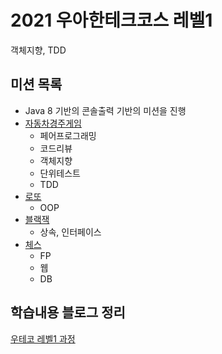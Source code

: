 # 2021 우아한테크코스 레벨1
객체지향, TDD

## 미션 목록
- Java 8 기반의 콘솔출력 기반의 미션을 진행 
- [자동차경주게임](https://github.com/knae11/woowalevel1/tree/racing-car)
    - 페어프로그래밍
    - 코드리뷰
    - 객체지향
    - 단위테스트
    - TDD
- [로또](https://github.com/knae11/woowalevel1/tree/lotto)
    - OOP
- [블랙잭](https://github.com/knae11/woowalevel1/tree/blackjack)
    - 상속, 인터페이스
- [체스](https://github.com/knae11/woowalevel1/tree/chess)
    - FP
    - 웹
    - DB 

## 학습내용 블로그 정리
[우테코 레벨1 과정](https://nauni.tistory.com/category/%EC%9A%B0%EC%95%84%ED%95%9C%ED%85%8C%ED%81%AC%EC%BD%94%EC%8A%A4/%EB%A0%88%EB%B2%A81)
